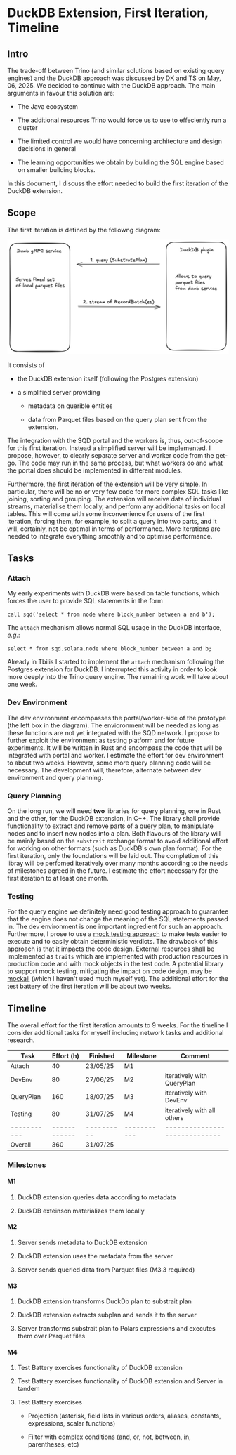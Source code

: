 # DuckDB Extension, First Iteration, Timeline

## Intro

The trade-off between Trino (and similar solutions based on existing query engines) and the DuckDB approach was discussed by DK and TS on May, 06, 2025.
We decided to continue with the DuckDB approach. The main arguments in favour this solution are:

* The Java ecosystem

* The additional resources Trino would force us to use to effeciently run a cluster 

* The limited control we would have concerning architecture and design decisions in general

* The learning opportunities we obtain by building the SQL engine based on smaller building blocks.

In this document, I discuss the effort needed to build the first iteration of the DuckDB extension.

## Scope

The first iteration is defined by the followng diagram:

![DuckDB Prototype Architecture](attachments/duckdb-prototype.png?raw=true)

It consists of

* the DuckDB extension itself (following the Postgres extension)

* a simplified server providing 

  * metadata on querible entities

  * data from Parquet files based on the query plan sent from the extension.

The integration with the SQD portal and the workers is, thus, out-of-scope for this first iteration.
Instead a simplified server will be implemented. I propose, however, to clearly separate server and worker code from the get-go.
The code may run in the same process, but what workers do and what the portal does should be implemented in different modules.

Furthermore, the first iteration of the extension will be very simple. In particular, there will be no or very few code for more complex SQL tasks like joining, sorting and grouping.
The extension will receive data of individual streams, materialise them locally, and perform any additional tasks on local tables.
This will come with some inconvenience for users of the first iteration, forcing them, for example, to split a query into two parts, and it will, certainly, not be optimal in terms of performance. More iterations are needed to integrate everything smoothly and to optimise performance.

## Tasks

### Attach

My early experiments with DuckDB were based on table functions, which forces the user to provide SQL statements in the form

```
call sqd('select * from node where block_number between a and b');
```

The `attach` mechanism allows normal SQL usage in the DuckDB interface, _e.g._:

```
select * from sqd.solana.node where block_number between a and b;
```

Already in Tbilis I started to implement the `attach` mechanism following the Postgres extension for DuckDB.
I interrupted this activity in order to look more deeply into the Trino query engine.
The remaining work will take about one week.

### Dev Environment

The dev environment encompasses the portal/worker-side of the prototype (the left box in the diagram).
The envioronment will be needed as long as these functions are not yet integrated with the SQD network.
I propose to further exploit the environment as testing platform and for future experiments.
It will be written in Rust and encompass the code that will be integrated with portal and worker.
I estimate the effort for dev environment to about two weeks. However, some more query planning code will be necessary.
The development will, therefore, alternate between dev environment and query planning.

### Query Planning

On the long run, we will need **two** libraries for query planning, one in Rust and the other, for the DuckDB extension, in C++.
The library shall provide functionality to extract and remove parts of a query plan, to manipulate nodes and to insert new nodes into a plan.
Both flavours of the library will be mainly based on the `substrait` exchange format to avoid additional effort for working on other formats (such as DuckDB's own plan format).
For the first iteration, only the foundations will be laid out.
The completion of this libray will be perfomed iteratively over many months according to the needs of milestones agreed in the future.
I estimate the effort necessary for the first iteration to at least one month.

### Testing

For the query engine we definitely need good testing approach to guarantee that the engine does not change the meaning of the SQL statements passed in.
The dev environment is one important ingredient for such an approach.
Furthermore, I prose to use a [mock testing approach](https://en.wikipedia.org/wiki/Mock_object) to make tests easier to execute and to easily obtain deterministic verdicts.
The drawback of this approach is that it impacts the code design.
External resources shall be implemented as `traits` which are implemented with production resources in production code and with mock objects in the test code.
A potential library to support mock testing, mitigating the impact on code design, may be [mockall](https://docs.rs/mockall/latest/mockall/) (which I haven't used much myself yet).
The additional effort for the test battery of the first iteration will be about two weeks.

## Timeline

The overall effort for the first iteration amounts to 9 weeks. For the timeline I consider additional tasks for myself including network tasks and additional research.

| Task      | Effort (h) | Finished | Milestone | Comment                     |
|-----------|------------|----------|-----------| ----------------------------|
| Attach    |         40 | 23/05/25 | M1        |                             |
| DevEnv    |         80 | 27/06/25 | M2        | iteratively with QueryPlan  |
| QueryPlan |        160 | 18/07/25 | M3        | iteratively with DevEnv     |
| Testing   |         80 | 31/07/25 | M4        | iteratively with all others |
|-----------|------------|----------|-----------|-----------------------------|
| Overall   |        360 | 31/07/25 |           |                             |

### Milestones

#### M1

1. DuckDB extension queries data according to metadata

2. DuckDB exteinson materializes them locally

#### M2

1. Server sends metadata to DuckDB extension

2. DuckDB extension uses the metadata from the server

3. Server sends queried data from Parquet files (M3.3 required)

#### M3

1. DuckDB extension transforms DuckDb plan to substrait plan

2. DuckDB extension extracts subplan and sends it to the server

3. Server transforms substrait plan to Polars expressions and executes them over Parquet files 

#### M4

1. Test Battery exercises functionality of DuckDB extension

2. Test Battery exercises functionality of DuckDB extension and Server in tandem

3. Test Battery exercises
   
   * Projection (asterisk, field lists in various orders, aliases, constants, expressions, scalar functions)

   * Filter with complex conditions (and, or, not, between, in, parentheses, etc)
